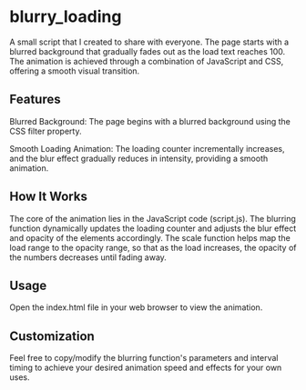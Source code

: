 # blurry_loading
A small script that I created to share with everyone. The page starts with a blurred background that gradually fades out as the load text reaches 100. The animation is achieved through a combination of JavaScript and CSS, offering a smooth visual transition.

## Features
Blurred Background: The page begins with a blurred background using the CSS filter property.

Smooth Loading Animation: The loading counter incrementally increases, and the blur effect gradually reduces in intensity, providing a smooth animation.

## How It Works
The core of the animation lies in the JavaScript code (script.js). The blurring function dynamically updates the loading counter and adjusts the blur effect and opacity of the elements accordingly. The scale function helps map the load range to the opacity range, so that as the load increases, the opacity of the numbers decreases until fading away.

## Usage
Open the index.html file in your web browser to view the animation.

## Customization
Feel free to copy/modify the blurring function's parameters and interval timing to achieve your desired animation speed and effects for your own uses.